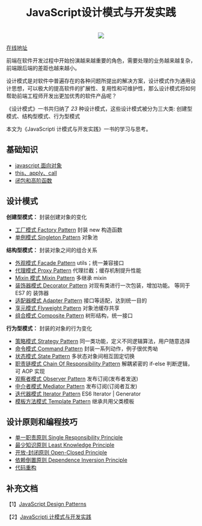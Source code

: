 <h1 align="center" style="margin: 30px 0 35px;">JavaScript设计模式与开发实践</h1>
<p align="center">
 <a href="https://travis-ci.org/github/Provenr/javascript-Design-Patterns"><img src="https://travis-ci.org/Provenr/javascript-Design-Patterns.svg?branch=master" /></a>
</p>

[在线地址]()

前端在软件开发过程中开始扮演越来越重要的角色，需要处理的业务越来越复杂，前端跟后端的差距也越来越小。

设计模式是对软件中普遍存在的各种问题所提出的解决方案，设计模式作为通用设计思想，可以极大的提高软件的扩展性、复用性和可维护性，那么设计模式将如何帮助前端工程师开发出更加优秀的软件产品呢？

《设计模式》一书共归纳了 <i class="focus">23</i> 种设计模式，这些设计模式被分为三大类: 创建型模式、结构型模式、行为型模式

本文为《JavaScripti 计模式与开发实践》一书的学习与思考。

## 基础知识

- [javascript 面向对象](/基础知识/javascript面向对象.html)
- [this、apply、call](/基础知识/this、apply、call.html)
- [闭包和高阶函数](/基础知识/闭包和高阶函数.html)

## 设计模式

**创建型模式：** 封装创建对象的变化

- [工厂模式 Factory Pattern](/设计模式/工厂模式.html) 封装 new 构造函数
- [单例模式 Singleton Pattern](/设计模式/单例模式.html) 对象池

**结构型模式：** 封装对象之间的组合关系

- [外观模式 Facade Pattern](/设计模式/外观模式.html) utils；统一兼容接口
- [代理模式 Proxy Pattern](/设计模式/代理模式.html) 代理拦截；缓存机制提升性能
- [Mixin 模式 Mixin Pattern](/设计模式/Mixin模式.html) 多继承 mixin
- [装饰器模式 Decorator Pattern](/设计模式/装饰器模式.html) 对现有类进行一次包装，增加功能。 等同于 ES7 的 装饰器
- [适配器模式 Adapter Pattern](/设计模式/适配器模式.html) 接口等适配，达到统一目的
- [享元模式 Flyweight Pattern](/设计模式/享元模式.html) 对象池缓存共享
- [组合模式 Composite Pattern](/设计模式/组合模式.html) 树形结构，统一接口

**行为型模式：** 封装的对象的行为变化

- [策略模式 Strategy Pattern](/设计模式/策略模式.html) 同一类功能，定义不同逻辑算法，用户随意选择
- [命令模式 Command Pattern](/设计模式/命令模式.html) 封装一系列动作，例子很优秀呦
- [状态模式 State Pattern](/设计模式/状态模式.html) 多状态对象间相互固定切换
- [职责链模式 Chain Of Responsibility Pattern](/设计模式/职责链模式.html) 解耦紧密的 if-else 判断逻辑，可 AOP 实现
- [观察者模式 Observer Pattern](/设计模式/观察者模式.html) 发布订阅(发布者发送)
- [中介者模式 Mediator Pattern](/设计模式/中介者模式.html) 发布订阅(订阅者互发)
- [迭代器模式 Iterator Pattern](/设计模式/迭代器模式.html) ES6 Iterator | Generator
- [模板方法模式 Template Pattern](/设计模式/模板方法模式.html) 继承共用父类模板

## 设计原则和编程技巧

- [单一职责原则 Single Responsibility Principle](/设计原则和编程技巧/单一职责原则.html)
- [最少知识原则 Least Knowledge Principle](/设计原则和编程技巧/最少知识原则.html)
- [开放-封闭原则 Open-Closed Principle](/设计原则和编程技巧/开放-封闭原则.html)
- [依赖倒置原则 Dependence Inversion Principle](/设计原则和编程技巧/依赖倒置原则.html)
- [代码重构](/设计原则和编程技巧/代码重构.html)

## 补充文档

【1】[JavaScript Design Patterns](https://medium.com/better-programming/javascript-design-patterns-25f0faaaa15)

【2】[JavaScripti 计模式与开发实践](https://www.kancloud.cn/wengwang/read_1/436074)
